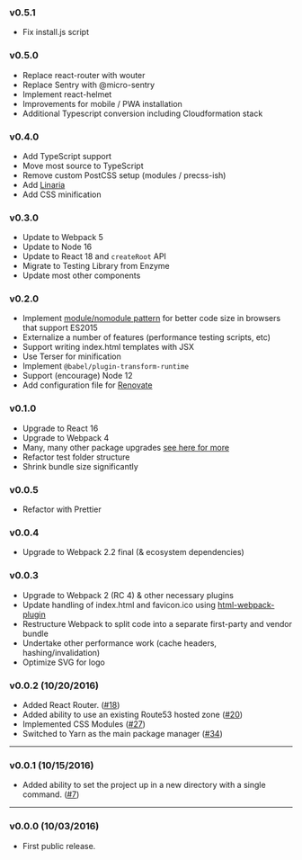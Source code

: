 ### v0.5.1

- Fix install.js script

### v0.5.0

- Replace react-router with wouter
- Replace Sentry with @micro-sentry
- Implement react-helmet
- Improvements for mobile / PWA installation
- Additional Typescript conversion including Cloudformation stack

### v0.4.0

- Add TypeScript support
- Move most source to TypeScript
- Remove custom PostCSS setup (modules / precss-ish)
- Add [Linaria](https://github.com/callstack/linaria)
- Add CSS minification

### v0.3.0

- Update to Webpack 5
- Update to Node 16
- Update to React 18 and `createRoot` API
- Migrate to Testing Library from Enzyme
- Update most other components

### v0.2.0

- Implement [module/nomodule pattern](https://philipwalton.com/articles/deploying-es2015-code-in-production-today/) for better code size in browsers that support ES2015
- Externalize a number of features (performance testing scripts, etc)
- Support writing index.html templates with JSX
- Use Terser for minification
- Implement `@babel/plugin-transform-runtime`
- Support (encourage) Node 12
- Add configuration file for [Renovate](https://renovatebot.com/)

### v0.1.0

- Upgrade to React 16
- Upgrade to Webpack 4
- Many, many other package upgrades [see here for more](https://github.com/bjacobel/entree/pull/173/files#diff-b9cfc7f2cdf78a7f4b91a753d10865a2)
- Refactor test folder structure
- Shrink bundle size significantly

### v0.0.5

- Refactor with Prettier

### v0.0.4

- Upgrade to Webpack 2.2 final (& ecosystem dependencies)

### v0.0.3

- Upgrade to Webpack 2 (RC 4) & other necessary plugins
- Update handling of index.html and favicon.ico using [html-webpack-plugin](https://github.com/ampedandwired/html-webpack-plugin)
- Restructure Webpack to split code into a separate first-party and vendor bundle
- Undertake other performance work (cache headers, hashing/invalidation)
- Optimize SVG for logo

### v0.0.2 (10/20/2016)

- Added React Router. ([#18](https://github.com/bjacobel/entree/issues/18))
- Added ability to use an existing Route53 hosted zone ([#20](https://github.com/bjacobel/entree/issues/20))
- Implemented CSS Modules ([#27](https://github.com/bjacobel/entree/issues/27))
- Switched to Yarn as the main package manager ([#34](https://github.com/bjacobel/entree/issues/34))

---

### v0.0.1 (10/15/2016)

- Added ability to set the project up in a new directory with a single command. ([#7](https://github.com/bjacobel/entree/issues/7))

---

### v0.0.0 (10/03/2016)

- First public release.
